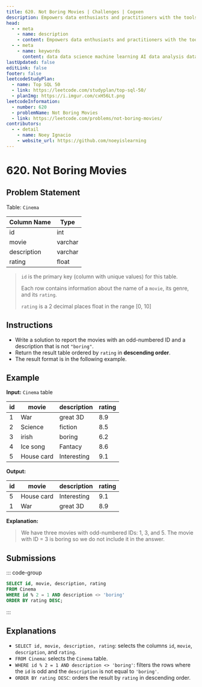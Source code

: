 ```yaml
---
title: 620. Not Boring Movies | Challenges | Cogxen
description: Empowers data enthusiasts and practitioners with the tools and knowledge to unlock the potential of data.
head:
  - - meta
    - name: description
    - content: Empowers data enthusiasts and practitioners with the tools and knowledge to unlock the potential of data.
  - - meta
    - name: keywords
      content: data data science machine learning AI data analysis data-driven data enthusiasts data practitioners
lastUpdated: false
editLink: false
footer: false
leetcodeStudyPlan:
  - name: Top SQL 50
  - link: https://leetcode.com/studyplan/top-sql-50/
  - planImg: https://i.imgur.com/cxH56Lt.png
leetcodeInformation:
  - number: 620
  - problemName: Not Boring Movies
  - link: https://leetcode.com/problems/not-boring-movies/
contributors:
  - - detail
    - name: Noey Ignacio
    - website_url: https://github.com/noeyislearning
---
```


# 620. Not Boring Movies

## Problem Statement

Table: `Cinema`

| Column Name | Type    |
| ----------- | ------- |
| id          | int     |
| movie       | varchar |
| description | varchar |
| rating      | float   |

> `id` is the primary key (column with unique values) for this table.
>
> Each row contains information about the name of a `movie`, its genre, and its `rating`.
>
> `rating` is a 2 decimal places float in the range [0, 10]

## Instructions

- Write a solution to report the movies with an odd-numbered ID and a description that is not `"boring"`.
- Return the result table ordered by `rating` in **descending order**.
- The result format is in the following example.

## Example

**Input:** `Cinema` table

| id  | movie      | description | rating |
| --- | ---------- | ----------- | ------ |
| 1   | War        | great 3D    | 8.9    |
| 2   | Science    | fiction     | 8.5    |
| 3   | irish      | boring      | 6.2    |
| 4   | Ice song   | Fantacy     | 8.6    |
| 5   | House card | Interesting | 9.1    |

**Output:**

| id  | movie      | description | rating |
| --- | ---------- | ----------- | ------ |
| 5   | House card | Interesting | 9.1    |
| 1   | War        | great 3D    | 8.9    |

**Explanation:**

> We have three movies with odd-numbered IDs: 1, 3, and 5. The movie with ID = 3 is boring so we do not include it in the answer.

## Submissions

::: code-group

```sql [PostgreSQL] :line-numbers
SELECT id, movie, description, rating
FROM Cinema
WHERE id % 2 = 1 AND description <> 'boring'
ORDER BY rating DESC;
```

:::

## Explanations

<CustomAccordion title="PostgreSQL" submitted_by="@noeyislearning" submit_website_url="https://github.com/noeyislearning" :collapsed=false>

- `SELECT id, movie, description, rating`: selects the columns `id`, `movie`, `description`, and `rating`.
- `FROM Cinema`: selects the `Cinema` table.
- `WHERE id % 2 = 1 AND description <> 'boring'`: filters the rows where the `id` is odd and the `description` is not equal to `'boring'`.
- `ORDER BY rating DESC`: orders the result by `rating` in descending order.

</CustomAccordion>
